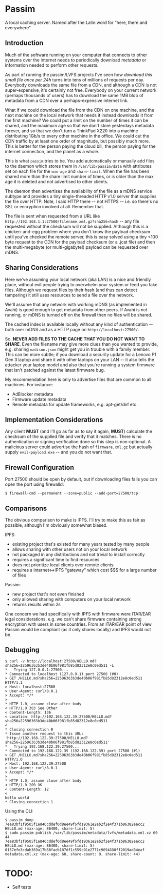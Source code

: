 # Passim

A local caching server. Named after the Latin word for “here, there and everywhere”.

## Introduction

Much of the software running on your computer that connects to other systems over the Internet needs
to periodically download *metadata* or information needed to perform other requests.

As part of running the passim/LVFS projects I've seen how *download this small file once per 24h*
turns into tens of millions of requests per day. Everybody downloads the same file from a CDN, and
although a CDN is not super-expensive, it's certainly not free. Everybody on your current network
(perhaps thousands of users) has to download the same 1MB blob of metadata from a CDN over a
perhaps-expensive internet link.

What if we could download the file from the CDN on one machine, and the next machine on the local
network that needs it instead downloads it from the first machine? We could put a limit on the
number of times it can be shared, and the maximum age so that we don't store yesterdays metadata
forever, and so that we don't turn a ThinkPad X220 into a machine distributing 1Gb/s to every other
machine in the office. We could cut the CDN traffic by at least one order of magnitude, but possibly
much more. This is better for the person paying the cloud bill, the person paying for the internet
connection, and the planet as a whole.

This is what `passim` tries to be. You add automatically or manually add files to the daemon which
stores them in `/var/lib/passim/data` with attributes set on each file for the `max-age` and
`share-limit`. When the file has been shared more than the share limit number of times, or is older
than the max age it is deleted and not advertised to other clients.

The daemon then advertises the availability of the file as a mDNS service subtype and provides a
tiny single-threaded HTTP v1.0 server that supplies the file over HTTP. Note, I said HTTP there --
not HTTPS -- i.e. so there's no SSL or encryption involved at all. Remember that.

The file is sent when requested from a URL like `http://192.168.1.1:27500/filename.xml.gz?sha256=hash`
-- any file requested without the checksum will not be supplied. Although this is a chicken-and-egg
problem where you don't know the payload checksum until you've checked the remote server, this is
easy solved using a tiny <100 byte request to the CDN for the payload checksum (or a .jcat file)
and then the multi-megabyte (or multi-gigabyte!) payload can be requested over mDNS.

## Sharing Considerations

Here we've assuming your local network (aka LAN) is a nice and friendly place, without evil people
trying to overwhelm your system or feed you fake files. Although we request files by their hash
(and thus can detect tampering) it still uses resources to send a file over the network.

We'll assume that any network with working mDNS (as implemented in Avahi) is good enough to get
metadata from other peers. If Avahi is not running, or mDNS is turned off on the firewall then
no files will be shared.

The cached index is available locally without any kind of authentication -- both over mDNS and
as a HTTP page on `http://localhost:27500/`.

So, **NEVER ADD FILES TO THE CACHE THAT YOU DO NOT WANT TO SHARE**. Even the filename may give more
clues than you wanted to provide, e.g. sharing `madison.json` might get you in trouble with a family
member. This can be more subtle; if you download a security update for a Lenovo P1 Gen 3 laptop
and share it with other laptops on your LAN -- it also tells the attacker your laptop model and also
that you're running a system firmware that isn't patched against the latest firmware bug.

My recommendation here is only to advertise files that are common to all machines. For instance:

 * AdBlocker metadata
 * Firmware update metadata
 * Remote metadata for update frameworks, e.g. apt-get/dnf etc.

## Implementation Considerations

Any client **MUST** (and I'll go as far as to say it again, **MUST**) calculate the checksum of the
supplied file and verify that it matches. There is no authentication or signing verification done
so this step is non-optional. A malicious server could advertise the hash of `firmware.xml.gz` but
actually supply `evil-payload.exe` -- and you do not want that.

## Firewall Configuration

Port 27500 should be open by default, but if downloading files fails you can open the port using
firewalld:

    $ firewall-cmd --permanent --zone=public --add-port=27500/tcp

## Comparisons

The obvious comparison to make is IPFS. I'll try to make this as fair as possible, although I'm
obviously somewhat biased.

IPFS:

 * existing project that's existed for many years tested by many people
 * allows sharing with other users not on your local network
 * not packaged in any distributions and not trivial to install correctly
 * requires a significant time to find resources
 * does not prioritize local clients over remote clients
 * requires a internet<->IPFS "gateway" which cost $$$ for a large number of files

Passim:

 * new project that's not even finished
 * only allowed sharing with computers on your local network
 * returns results within 2s

One concern we had specifically with IPFS with firmware were ITAR/EAR legal considerations. e.g.
we can't share firmware containing strong encryption with users in some countries. From an ITAR/EAR
point of view Passim would be compliant (as it only shares locally) and IPFS would not be.

## Debugging

    $ curl -v http://localhost:27500/HELLO.md?sha256=22596363b3de40b06f981fb85d82312e8c0ed511 -L
    *   Trying 127.0.0.1:27500...
    * Connected to localhost (127.0.0.1) port 27500 (#0)
    > GET /HELLO.md?sha256=22596363b3de40b06f981fb85d82312e8c0ed511 HTTP/1.1
    > Host: localhost:27500
    > User-Agent: curl/8.0.1
    > Accept: */*
    >
    * HTTP 1.0, assume close after body
    < HTTP/1.0 303 See Other
    < Content-Length: 136
    < Location: http://192.168.122.39:27500/HELLO.md?sha256=22596363b3de40b06f981fb85d82312e8c0ed511
    <
    * Closing connection 0
    * Issue another request to this URL: 'http://192.168.122.39:27500/HELLO.md?sha256=22596363b3de40b06f981fb85d82312e8c0ed511'
    *   Trying 192.168.122.39:27500...
    * Connected to 192.168.122.39 (192.168.122.39) port 27500 (#1)
    > GET /HELLO.md?sha256=22596363b3de40b06f981fb85d82312e8c0ed511 HTTP/1.0
    > Host: 192.168.122.39:27500
    > User-Agent: curl/8.0.1
    > Accept: */*
    >
    * HTTP 1.0, assume close after body
    < HTTP/1.0 200 OK
    < Content-Length: 12
    <
    hello world
    * Closing connection 1

Using the CLI:

    $ passim dump
    7ea83bf1f9505f1e846cddef0d8ee49f6fd19361e2eb2f2e4f371b86382eacc2 HELLO.md (max-age: 86400, share-limit: 5)
    $ sudo passim publish /var/lib/passim/metadata/lvfs/metadata.xml.xz 60 44
    7ea83bf1f9505f1e846cddef0d8ee49f6fd19361e2eb2f2e4f371b86382eacc2 HELLO.md (max-age: 86400, share-limit: 5)
    0157efe3cdab369a17b68facb187df1c559c91e2771c9094880ff2019ad84eaf metadata.xml.xz (max-age: 60, share-count: 0, share-limit: 44)

# TODO:

 - Self tests
